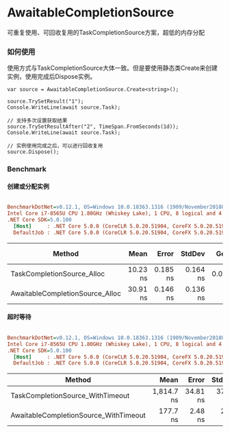 # AwaitableCompletionSource
可重复使用、可回收复用的TaskCompletionSource方案，超低的内存分配

### 如何使用
使用方式与TaskCompletionSource大体一致。但是要使用静态类Create来创建实例，使用完成后Dispose实例。
```
var source = AwaitableCompletionSource.Create<string>();

source.TrySetResult("1");
Console.WriteLine(await source.Task);

// 支持多次设置获取结果
source.TrySetResultAfter("2", TimeSpan.FromSeconds(1d));
Console.WriteLine(await source.Task);

// 实例使用完成之后，可以进行回收复用
source.Dispose();
```

### Benchmark

#### 创建或分配实例
``` ini

BenchmarkDotNet=v0.12.1, OS=Windows 10.0.18363.1316 (1909/November2018Update/19H2)
Intel Core i7-8565U CPU 1.80GHz (Whiskey Lake), 1 CPU, 8 logical and 4 physical cores
.NET Core SDK=5.0.100
  [Host]     : .NET Core 5.0.0 (CoreCLR 5.0.20.51904, CoreFX 5.0.20.51904), X64 RyuJIT
  DefaultJob : .NET Core 5.0.0 (CoreCLR 5.0.20.51904, CoreFX 5.0.20.51904), X64 RyuJIT


```
|                          Method |     Mean |    Error |   StdDev |  Gen 0 | Gen 1 | Gen 2 | Allocated |
|-------------------------------- |---------:|---------:|---------:|-------:|------:|------:|----------:|
|      TaskCompletionSource_Alloc | 10.23 ns | 0.185 ns | 0.164 ns | 0.0229 |     - |     - |      96 B |
| AwaitableCompletionSource_Alloc | 30.91 ns | 0.146 ns | 0.136 ns |      - |     - |     - |         - |

#### 超时等待
``` ini

BenchmarkDotNet=v0.12.1, OS=Windows 10.0.18363.1316 (1909/November2018Update/19H2)
Intel Core i7-8565U CPU 1.80GHz (Whiskey Lake), 1 CPU, 8 logical and 4 physical cores
.NET Core SDK=5.0.100
  [Host]     : .NET Core 5.0.0 (CoreCLR 5.0.20.51904, CoreFX 5.0.20.51904), X64 RyuJIT
  DefaultJob : .NET Core 5.0.0 (CoreCLR 5.0.20.51904, CoreFX 5.0.20.51904), X64 RyuJIT


```
|                                Method |       Mean |    Error |   StdDev |  Gen 0 |  Gen 1 |  Gen 2 | Allocated |
|-------------------------------------- |-----------:|---------:|---------:|-------:|-------:|-------:|----------:|
|      TaskCompletionSource_WithTimeout | 1,814.7 ns | 34.81 ns | 37.25 ns | 0.1163 | 0.0401 | 0.0019 |     720 B |
| AwaitableCompletionSource_WithTimeout |   177.7 ns |  2.48 ns |  2.20 ns | 0.0172 |      - |      - |      72 B |
